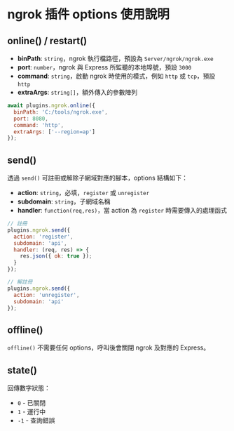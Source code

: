 # ngrok 插件 options 使用說明

## online() / restart()
- **binPath**: `string`，ngrok 執行檔路徑，預設為 `Server/ngrok/ngrok.exe`
- **port**: `number`，ngrok 與 Express 所監聽的本地埠號，預設 `3000`
- **command**: `string`，啟動 ngrok 時使用的模式，例如 `http` 或 `tcp`，預設 `http`
- **extraArgs**: `string[]`，額外傳入的參數陣列

```javascript
await plugins.ngrok.online({
  binPath: 'C:/tools/ngrok.exe',
  port: 8080,
  command: 'http',
  extraArgs: ['--region=ap']
});
```

## send()
透過 `send()` 可註冊或解除子網域對應的腳本，options 結構如下：
- **action**: `string`，必填，`register` 或 `unregister`
- **subdomain**: `string`，子網域名稱
- **handler**: `function(req,res)`，當 action 為 `register` 時需要傳入的處理函式

```javascript
// 註冊
plugins.ngrok.send({
  action: 'register',
  subdomain: 'api',
  handler: (req, res) => {
    res.json({ ok: true });
  }
});

// 解註冊
plugins.ngrok.send({
  action: 'unregister',
  subdomain: 'api'
});
```

## offline()
`offline()` 不需要任何 options，呼叫後會關閉 ngrok 及對應的 Express。

## state()
回傳數字狀態：
- `0` - 已關閉
- `1` - 運行中
- `-1` - 查詢錯誤
```

